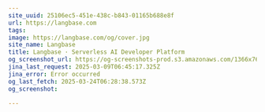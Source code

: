 ```yaml
---
site_uuid: 25106ec5-451e-438c-b843-01165b688e8f
url: https://langbase.com
tags: 
image: https://langbase.com/og/cover.jpg
site_name: Langbase
title: Langbase · Serverless AI Developer Platform
og_screenshot_url: https://og-screenshots-prod.s3.amazonaws.com/1366x768/80/false/fe14bb705f97b14477cd66fc6a02fde2f5cb810a3cb390fade9c3dcedf7232bf.jpeg
jina_last_request: 2025-03-09T06:45:17.325Z
jina_error: Error occurred
og_last_fetch: 2025-03-24T06:28:38.573Z
og_screenshot: 

---
```


